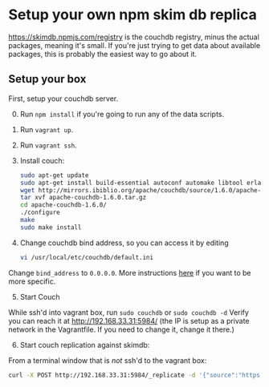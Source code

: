 
# Setup your own npm skim db replica

https://skimdb.npmjs.com/registry is the couchdb registry, minus the actual packages,
meaning it's small. If you're just trying to get data about available packages, this is
probably the easiest way to go about it.


## Setup your box

First, setup your couchdb server.

0. Run `npm install` if you're going to run any of the data scripts.
1. Run `vagrant up`.
2. Run `vagrant ssh`.
3. Install couch:


    ```bash
    sudo apt-get update
    sudo apt-get install build-essential autoconf automake libtool erlang libicu-dev libmozjs-dev libcurl4-openssl-dev
    wget http://mirrors.ibiblio.org/apache/couchdb/source/1.6.0/apache-couchdb-1.6.0.tar.gz
    tar xvf apache-couchdb-1.6.0.tar.gz
    cd apache-couchdb-1.6.0/
    ./configure
    make
    sudo make install
    ```

4. Change couchdb bind address, so you can access it by editing

    ```bash
    vi /usr/local/etc/couchdb/default.ini
    ```

  Change `bind_address` to `0.0.0.0`.
  More instructions [here](http://couchdb.readthedocs.org/en/latest/config/http.html#httpd/bind_address)
  if you want to be more specific.

5. Start Couch

  While ssh'd into vagrant box, run `sudo couchdb` or `sudo couchdb -d`
  Verify you can reach it at http://192.168.33.31:5984/ (the IP is setup as a private
  network in the Vagrantfile. If you need to change it, change it there.)

6. Start couch replication against skimdb:

  From a terminal window that is *not* ssh'd to the vagrant box:

  ```bash
  curl -X POST http://192.168.33.31:5984/_replicate -d '{"source":"https://skimdb.npmjs.com/registry/", "target":"registry", "create_target":true}' -H "Content-Type: application/json"
  ```
